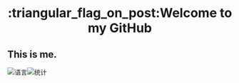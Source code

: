 <h1 align="center">:triangular_flag_on_post:Welcome to my GitHub</h1>

## This is me.




![语言](https://github-readme-stats.vercel.app/api/top-langs/?username=nanxuanzi)![统计](https://github-readme-stats.vercel.app/api?username=nanxuanzi&show_icons=true)
